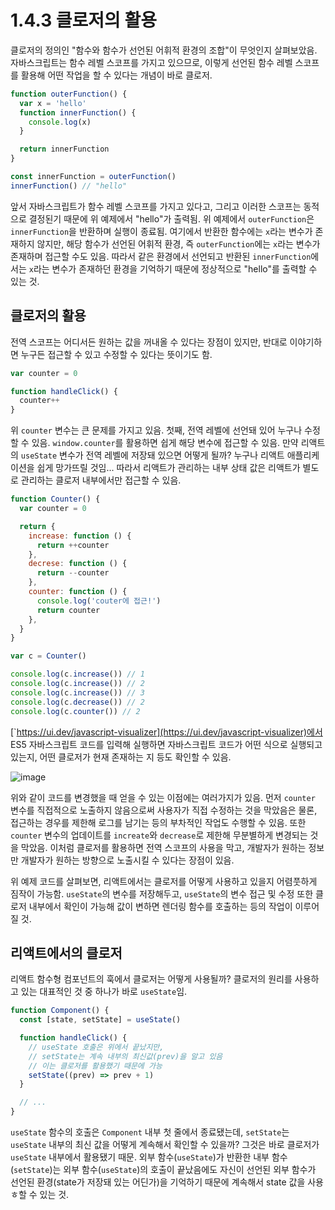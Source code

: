 # 1.4.3 클로저의 활용
클로저의 정의인 "함수와 함수가 선언된 어휘적 환경의 조합"이 무엇인지 살펴보았음. 자바스크립트는 함수 레벨 스코프를 가지고 있으므로, 이렇게 선언된 함수 레벨 스코프를 활용해 어떤 작업을 할 수 있다는 개념이 바로 클로저. 

```js
function outerFunction() {
  var x = 'hello'
  function innerFunction() {
    console.log(x)
  }

  return innerFunction
}

const innerFunction = outerFunction()
innerFunction() // "hello"
```

앞서 자바스크립트가 함수 레벨 스코프를 가지고 있다고, 그리고 이러한 스코프는 동적으로 결정된기 때문에 위 예제에서 "hello"가 출력됨. 위 예제에서 `outerFunction`은 `innerFunction`을 반환하며 실행이 종료됨. 여기에서 반환한 함수에는 `x`라는 변수가 존재하지 않지만, 해당 함수가 선언된 어휘적 환경, 즉 `outerFunction`에는 `x`라는 변수가 존재하며 접근할 수도 있음. 따라서 같은 환경에서 선언되고 반환된 `innerFunction`에서는 `x`라는 변수가 존재하던 환경을 기억하기 때문에 정상적으로 "hello"를 출력할 수 있는 것.

## 클로저의 활용

전역 스코프는 어디서든 원하는 값을 꺼내올 수 있다는 장점이 있지만, 반대로 이야기하면 누구든 접근할 수 있고 수정할 수 있다는 뜻이기도 함.

```js
var counter = 0

function handleClick() {
  counter++
}
```

위 `counter` 변수는 큰 문제를 가지고 있음. 첫째, 전역 레벨에 선언돼 있어 누구나 수정할 수 있음. `window.counter`를 활용하면 쉽게 해당 변수에 접근할 수 있음. 만약 리액트의 `useState` 변수가 전역 레벨에 저장돼 있으면 어떻게 될까? 누구나 리액트 애플리케이션을 쉽게 망가뜨릴 것임... 따라서 리액트가 관리하는 내부 상태 값은 리액트가 별도로 관리하는 클로저 내부에서만 접근할 수 있음.

```js
function Counter() {
  var counter = 0

  return {
    increase: function () {
      return ++counter
    },
    decrese: function () {
      return --counter
    },
    counter: function () {
      console.log('couter에 접근!')
      return counter
    },
  }
}

var c = Counter()

console.log(c.increase()) // 1
console.log(c.increase()) // 2
console.log(c.increase()) // 3
console.log(c.decrease()) // 2
console.log(c.counter()) // 2
```

[`https://ui.dev/javascript-visualizer](https://ui.dev/javascript-visualizer)에서 ES5 자바스크립트 코드를 입력해 실행하면 자바스크립트 코드가 어떤 식으로 실행되고 있는지, 어떤 클로저가 현재 존재하는 지 등도 확인할 수 있음.

![image](https://github.com/danbom/Modern-React-Deep-Dive/assets/52441697/109dd16b-2493-4bea-b1e5-8f3f2d006646)

위와 같이 코드를 변경했을 때 얻을 수 있는 이점에는 여러가지가 있음. 먼저 `counter` 변수를 직접적으로 노출하지 않음으로써 사용자가 직접 수정하는 것을 막았음은 물론, 접근하는 경우를 제한해 로그를 남기는 등의 부차적인 작업도 수행할 수 있음. 또한 `counter` 변수의 업데이트를 `increate`와 `decrease`로 제한해 무분별하게 변경되는 것을 막았음. 이처럼 클로저를 활용하면 전역 스코프의 사용을 막고, 개발자가 원하는 정보만 개발자가 원하는 방향으로 노출시킬 수 있다는 장점이 있음.

위 예제 코드를 살펴보면, 리액트에서는 클로저를 어떻게 사용하고 있을지 어렴풋하게 짐작이 가능함. `useState`의 변수를 저장해두고, `useState`의 변수 접근 및 수정 또한 클로저 내부에서 확인이 가능해 값이 변하면 렌더링 함수를 호출하는 등의 작업이 이루어질 것.

## 리액트에서의 클로저

리액트 함수형 컴포넌트의 훅에서 클로저는 어떻게 사용될까? 클로저의 원리를 사용하고 있는 대표적인 것 중 하나가 바로 `useState`임.

```js
function Component() {
  const [state, setState] = useState()

  function handleClick() {
    // useState 호출은 위에서 끝났지만,
    // setState는 계속 내부의 최신값(prev)을 알고 있음
    // 이는 클로저를 활용했기 때문에 가능
    setState((prev) => prev + 1)
  }

  // ...
}
```

`useState` 함수의 호출은 `Component` 내부 첫 줄에서 종료됐는데, `setState`는 `useState` 내부의 최신 값을 어떻게 계속해서 확인할 수 있을까? 그것은 바로 클로저가 `useState` 내부에서 활용됐기 때문. 외부 함수(`useState`)가 반환한 내부 함수(`setState`)는 외부 함수(`useState`)의 호출이 끝났음에도 자신이 선언된 외부 함수가 선언된 환경(state가 저장돼 있는 어딘가)을 기억하기 때문에 계속해서 state 값을 사용ㅎ할 수 있는 것.
